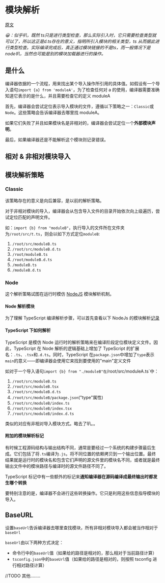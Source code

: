 # 模块解析

[原文](https://typescript.bootcss.com/module-resolution.html)

*😀：似乎叭，既然 ts只是进行类型检查，那么实际引入时，它只需要检查类型就可以了，所以这正是d.ts存在的意义，指明所引入模块的相关类型，ts 从而据此进行类型检查。实际编译完成后，真正通过模块链接的不是ts，而一般情况下是node叭，当然也可能是别的模块加载器进行的操作。*

## 是什么

编译器依据的一个流程，用来找出某个导入操作所引用的具体值。如假设有一个导入语句`import {a} from 'moduleA'`，为了检查任何对 a 的使用，编译器需要准确知道它表示的是什么，并且需要检查它的定义 moduleA

首先，编译器会尝试定位表示导入模块的文件，遵循以下策略之一：`Classic`或`Node`。这些策略会告诉编译器去哪里找 moduleA。

如果它们失败了并且如果模块名是非相对的，编译器会尝试定位一个**外部模块声明**。

最后，如果编译器还是不能解析这个模块则记录错误。

## 相对 & 非相对模块导入

## 模块解析策略

### Classic

该策略存在的意义是向后兼容，是以前的解析策略。

对于非相对模块的导入，编译器会从包含导入文件的目录开始依次向上级遍历，尝试定位匹配的声明文件。

如：`import {b} from "moduleB"`，执行导入的文件所在文件夹为`/root/src/t.ts`，则会以如下方式定位`moduleB`:
1. `/root/src/moduleB.ts`
2. `/root/src/moduleB.d.ts`
3. `/root/moduleB.ts`
4. `/root/moduleB.d.ts`
5. `/moduleB.ts`
6. `/moduleB.d.ts`

### Node
这个解析策略试图在运行时模仿 [NodeJS][0] 模块解析机制。

#### Node 解析模块

为了理解 TypeScript 编译解析步骤，可以首先查看以下 NodeJs 的模块解析[记录](../03javascript/Node/模块解析.md)

#### TypeScript 下如何解析

TypeScript 是模仿 Node 运行时的解析策略来在编译阶段定位模块定义文件。因此，TypeScript 在 Node 解析的逻辑基础上增加了 TypeScript 的扩展名：`.ts`、`.tsx`和`.d.ts`。同时，TypeScript 在`package.json`中增加了`type`表示`main`的意义——即编译器会使用它来找到要使用的"main"定义文件

如对于一个导入语句`import {b} from "./moduleB"在`/root/src/moduleA.ts`中：

1. `/root/src/moduleB.ts`
2. `/root/src/moduleB.tsx`
3. `/root/src/moduleB.d.ts`
4. `/root/src/moduleB/package.json`("type"属性)
5. `/root/src/moduleB/index.ts`
6. `/root/src/moduleB/index.tsx`
7. `/root/src/moduleB/index.d.ts`

类似的对应有非相对导入模块方式。略去了叭。。

#### 附加的模块解析标记

有时候工程源码结构与输出结构不同，通常是要经过一个系统的构建步骤最后生成。它们包括了将`.ts`编译为`.js`。将不同位置的依赖拷贝到一个输出位置。最终结果就是运行时的模块名和包含它们声明的源文件里的模块名不同，或者就是最终输出文件中的模块路径与编译时的源文件路径不同了。

TypeScript 标记中有一些额外的标记来**通知编译器在源码编译成最终输出时都发生哪个转换**

要特别注意的是，编译器不会进行这些转换操作。它只是利用这些信息指导模块的导入。

## BaseURL

设置`baseUrl`告诉编译器去哪里查找模块，所有非相对模块导入都会被当作相对于`baseUrl`

`baseUrl`由以下两种方式决定：
- 命令行中的`baseUrl`值（如果给的路径是相对的，那么相对于当前路径计算）
- `tsconfig.json`中的`baseUrl`值（如果给的路径是相对的，则按照 tsconfig 进行相对路径计算）

//TODO 其他........

[0]: https://nodejs.org/api/modules.html#modules_all_together